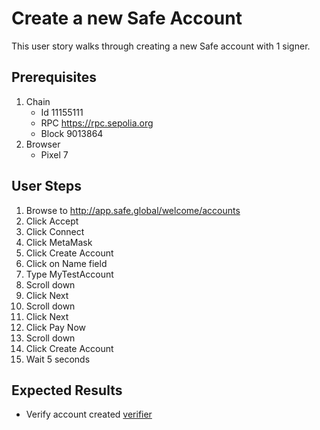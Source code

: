 # Create a new Safe Account

This user story walks through creating a new Safe account with 1 signer.

## Prerequisites

1. Chain
   - Id 11155111
   - RPC https://rpc.sepolia.org
   - Block 9013864
2. Browser
   - Pixel 7


## User Steps

1. Browse to http://app.safe.global/welcome/accounts
1. Click Accept
1. Click Connect 
1. Click MetaMask
1. Click Create Account
1. Click on Name field
1. Type MyTestAccount
1. Scroll down
1. Click Next
1. Scroll down
1. Click Next
1. Click Pay Now
1. Scroll down
1. Click Create Account
1. Wait 5 seconds

## Expected Results

- Verify account created [verifier](verifiers/tx_success.py)

